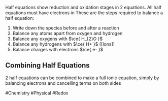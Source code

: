 Half equations show reduction and oxidation stages in 2 equations. All half equations must have electrons in
These are the steps required to balance a half equation:
1. Write down the species before and after a reaction
2. Balance any atoms apart from oxygen and hydrogen
3. Balance any oxygens with $\ce{ H_{2}O }$
4. Balance any hydrogens with $\ce{ H+ }$ [[Ions]]
5. Balance charges with electrons $\ce{ e- }$

## Combining Half Equations
2 half equations can be combined to make a full ionic equation, simply by balancing electrons and cancelling terms on both sides

#Chemistry #Physical #Redox 